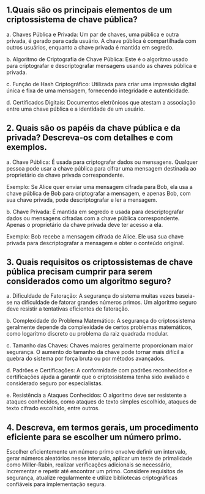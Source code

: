 ## 1.Quais são os principais elementos de um criptossistema de chave pública?
a. Chaves Pública e Privada: Um par de chaves, uma pública e outra privada, é gerado para cada usuário. A chave pública é compartilhada com outros usuários, enquanto a chave privada é mantida em segredo.

b. Algoritmo de Criptografia de Chave Pública: Este é o algoritmo usado para criptografar e descriptografar mensagens usando as chaves pública e privada.

c. Função de Hash Criptográfico: Utilizada para criar uma impressão digital única e fixa de uma mensagem, fornecendo integridade e autenticidade.

d. Certificados Digitais: Documentos eletrônicos que atestam a associação entre uma chave pública e a identidade de um usuário.


## 2. Quais são os papéis da chave pública e da privada? Descreva-os com detalhes e com exemplos.

a. Chave Pública: É usada para criptografar dados ou mensagens. Qualquer pessoa pode usar a chave pública para cifrar uma mensagem destinada ao proprietário da chave privada correspondente.

Exemplo: Se Alice quer enviar uma mensagem cifrada para Bob, ela usa a chave pública de Bob para criptografar a mensagem, e apenas Bob, com sua chave privada, pode descriptografar e ler a mensagem.

b. Chave Privada: É mantida em segredo e usada para descriptografar dados ou mensagens cifradas com a chave pública correspondente. Apenas o proprietário da chave privada deve ter acesso a ela.

Exemplo: Bob recebe a mensagem cifrada de Alice. Ele usa sua chave privada para descriptografar a mensagem e obter o conteúdo original.


## 3. Quais requisitos os criptossistemas de chave pública precisam cumprir para serem considerados como um algoritmo seguro?

a. Dificuldade de Fatoração: A segurança do sistema muitas vezes baseia-se na dificuldade de fatorar grandes números primos. Um algoritmo seguro deve resistir a tentativas eficientes de fatoração.

b. Complexidade do Problema Matemático: A segurança do criptossistema geralmente depende da complexidade de certos problemas matemáticos, como logaritmo discreto ou problema da raiz quadrada modular.

c. Tamanho das Chaves: Chaves maiores geralmente proporcionam maior segurança. O aumento do tamanho da chave pode tornar mais difícil a quebra do sistema por força bruta ou por métodos avançados.

d. Padrões e Certificações: A conformidade com padrões reconhecidos e certificações ajuda a garantir que o criptossistema tenha sido avaliado e considerado seguro por especialistas.

e. Resistência a Ataques Conhecidos: O algoritmo deve ser resistente a ataques conhecidos, como ataques de texto simples escolhido, ataques de texto cifrado escolhido, entre outros.

## 4. Descreva, em termos gerais, um procedimento eficiente para se escolher um número primo.

Escolher eficientemente um número primo envolve definir um intervalo, gerar números aleatórios nesse intervalo, aplicar um teste de primalidade como Miller-Rabin, realizar verificações adicionais se necessário, incrementar e repetir até encontrar um primo. Considere requisitos de segurança, atualize regularmente e utilize bibliotecas criptográficas confiáveis para implementação segura.
